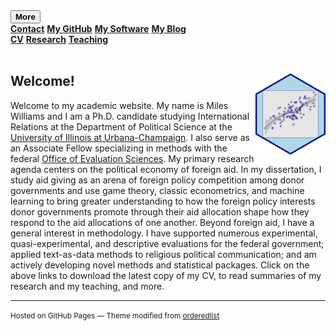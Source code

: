 
<div class="topnav">
    <div class="dropdown, active">
        <button class="dropbtn"><strong>More</strong> <i class="fa fa-caret-down"></i></button>
        <div class="dropdown-content">
            <a href = "{{ site.data.social-media.email.href }}{{ site.data.social-media.email.id }}" title="Email me"><strong>Contact</strong></a>
            <a href="{{ site.github.owner_url }}"><strong>My GitHub</strong></a>
            <a href = "https://milesdwilliams15.github.io/software/"><strong>My Software</strong></a>
            <a href="https://milesdwilliams15.github.io/blog/"><strong>My Blog</strong></a>
        </div>
    </div>
    <a href="https://github.com/milesdwilliams15/job-market-materials/raw/main/cv.pdf"><strong>CV</strong></a>
    <a href = "https://milesdwilliams15.github.io/research/"><strong>Research</strong></a>
    <a href = "https://milesdwilliams15.github.io/teaching/"><strong>Teaching</strong></a>
    
</div>  
<br/>

## Welcome! <img src="logo.png" align="right" height="130" style = "border-radius:0px"/>
Welcome to my academic website. My name is Miles Williams and I am a Ph.D. candidate studying International Relations at the Department of Political Science at the [University of Illinois at Urbana-Champaign](https://pol.illinois.edu/). I also serve as an Associate Fellow specializing in methods with the federal [Office of Evaluation Sciences](https://oes.gsa.gov/). My primary research agenda centers on the political economy of foreign aid. In my dissertation, I study aid giving as an arena of foreign policy competition among donor governments and use game theory, classic econometrics, and machine learning to bring greater understanding to how the foreign policy interests donor governments promote through their aid allocation shape how they respond to the aid allocations of one another. Beyond foreign aid, I have a general interest in methodology. I have supported numerous experimental, quasi-experimental, and descriptive evaluations for the federal government; applied text-as-data methods to religious political communication; and am actively developing novel methods and statistical packages. Click on the above links to download the latest copy of my CV, to read summaries of my research and my teaching, and more.

---

<p><small>Hosted on GitHub Pages &mdash; Theme modified from <a href="https://github.com/orderedlist">orderedlist</a></small></p>
